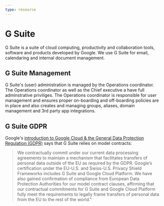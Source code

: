 ```yaml
---
type: resource
---
```


# G Suite

G Suite is a suite of cloud computing, productivity and collaboration tools, software and products developed by Google.
We use G Suite for email, calendaring and internal document management.

## G Suite Management

G Suite's (user) administration is managed by the Operations coordinator. The Operations coordinator as well as the Chief executive a have full adminstrative priviliges. The Operations coordinator is responsible for user management and ensures proper on-boarding and off-boarding policies are in place and also creates and managing groups, aliases, domain management and 3rd party app integrations.

## G Suite GDPR

Google's [introduction to Google Cloud & the General Data Protection Regulation (GDPR)](https://cloud.google.com/security/gdpr/) says that G Suite
relies on model contracts:

> We contractually commit under our current data processing agreements to maintain a mechanism that facilitates transfers of personal data
outside of the EU as required by the GDPR. Google’s certification under the EU-U.S. and Swiss-U.S. Privacy Shield Frameworks includes G Suite
and Google Cloud Platform. We have also gained confirmation of compliance from European Data Protection Authorities for our model contract clauses,
affirming that our contractual commitments for G Suite and Google Cloud Platform fully meet the requirements to legally frame transfers of personal data from the EU to the rest of the world."

